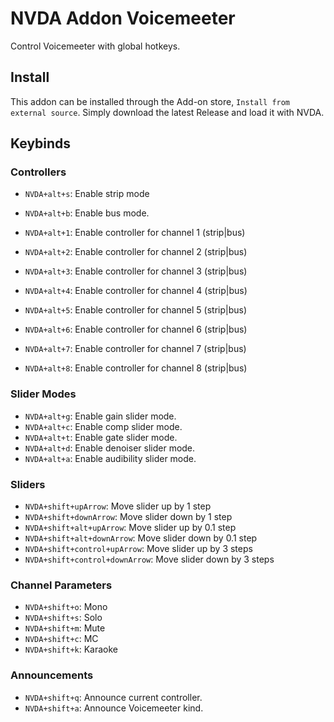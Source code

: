 # NVDA Addon Voicemeeter

Control Voicemeeter with global hotkeys.

## Install

This addon can be installed through the Add-on store, `Install from external source`. Simply download the latest Release and load it with NVDA.

## Keybinds

### Controllers

- `NVDA+alt+s`: Enable strip mode
- `NVDA+alt+b`: Enable bus mode.

- `NVDA+alt+1`: Enable controller for channel 1 (strip|bus)
- `NVDA+alt+2`: Enable controller for channel 2 (strip|bus)
- `NVDA+alt+3`: Enable controller for channel 3 (strip|bus)
- `NVDA+alt+4`: Enable controller for channel 4 (strip|bus)
- `NVDA+alt+5`: Enable controller for channel 5 (strip|bus)
- `NVDA+alt+6`: Enable controller for channel 6 (strip|bus)
- `NVDA+alt+7`: Enable controller for channel 7 (strip|bus)
- `NVDA+alt+8`: Enable controller for channel 8 (strip|bus)

### Slider Modes

- `NVDA+alt+g`: Enable gain slider mode.
- `NVDA+alt+c`: Enable comp slider mode.
- `NVDA+alt+t`: Enable gate slider mode.
- `NVDA+alt+d`: Enable denoiser slider mode.
- `NVDA+alt+a`: Enable audibility slider mode.

### Sliders

- `NVDA+shift+upArrow`: Move slider up by 1 step
- `NVDA+shift+downArrow`: Move slider down by 1 step
- `NVDA+shift+alt+upArrow`: Move slider up by 0.1 step
- `NVDA+shift+alt+downArrow`: Move slider down by 0.1 step
- `NVDA+shift+control+upArrow`: Move slider up by 3 steps
- `NVDA+shift+control+downArrow`: Move slider down by 3 steps

### Channel Parameters

- `NVDA+shift+o`: Mono
- `NVDA+shift+s`: Solo
- `NVDA+shift+m`: Mute
- `NVDA+shift+c`: MC
- `NVDA+shift+k`: Karaoke

### Announcements

- `NVDA+shift+q`: Announce current controller.
- `NVDA+shift+a`: Announce Voicemeeter kind.
